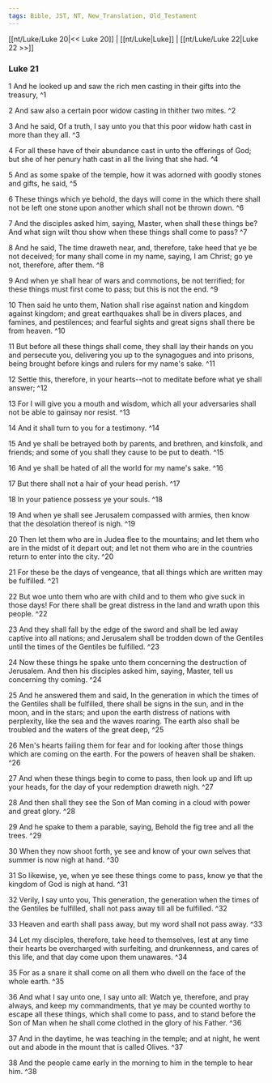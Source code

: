 ```yaml
---
tags: Bible, JST, NT, New_Translation, Old_Testament
---
```


[[nt/Luke/Luke 20|<< Luke 20]] | [[nt/Luke|Luke]] | [[nt/Luke/Luke 22|Luke 22 >>]]

### Luke 21

1 And he looked up and saw the rich men casting in their gifts into the treasury,  ^1

2 And saw also a certain poor widow casting in thither two mites.  ^2

3 And he said, Of a truth, I say unto you that this poor widow hath cast in more than they all.  ^3

4 For all these have of their abundance cast in unto the offerings of God; but she of her penury hath cast in all the living that she had.  ^4

5 And as some spake of the temple, how it was adorned with goodly stones and gifts, he said,  ^5

6 These things which ye behold, the days will come in the which there shall not be left one stone upon another which shall not be thrown down.  ^6

7 And the disciples asked him, saying, Master, when shall these things be? And what sign wilt thou show when these things shall come to pass?  ^7

8 And he said, The time draweth near, and, therefore, take heed that ye be not deceived; for many shall come in my name, saying, I am Christ; go ye not, therefore, after them.  ^8

9 And when ye shall hear of wars and commotions, be not terrified; for these things must first come to pass; but this is not the end.  ^9

10 Then said he unto them, Nation shall rise against nation and kingdom against kingdom; and great earthquakes shall be in divers places, and famines, and pestilences; and fearful sights and great signs shall there be from heaven.  ^10

11 But before all these things shall come, they shall lay their hands on you and persecute you, delivering you up to the synagogues and into prisons, being brought before kings and rulers for my name\'s sake.  ^11

12 Settle this, therefore, in your hearts\--not to meditate before what ye shall answer;  ^12

13 For I will give you a mouth and wisdom, which all your adversaries shall not be able to gainsay nor resist.  ^13

14 And it shall turn to you for a testimony.  ^14

15 And ye shall be betrayed both by parents, and brethren, and kinsfolk, and friends; and some of you shall they cause to be put to death.  ^15

16 And ye shall be hated of all the world for my name\'s sake.  ^16

17 But there shall not a hair of your head perish.  ^17

18 In your patience possess ye your souls.  ^18

19 And when ye shall see Jerusalem compassed with armies, then know that the desolation thereof is nigh.  ^19

20 Then let them who are in Judea flee to the mountains; and let them who are in the midst of it depart out; and let not them who are in the countries return to enter into the city.  ^20

21 For these be the days of vengeance, that all things which are written may be fulfilled.  ^21

22 But woe unto them who are with child and to them who give suck in those days! For there shall be great distress in the land and wrath upon this people.  ^22

23 And they shall fall by the edge of the sword and shall be led away captive into all nations; and Jerusalem shall be trodden down of the Gentiles until the times of the Gentiles be fulfilled.  ^23

24 Now these things he spake unto them concerning the destruction of Jerusalem. And then his disciples asked him, saying, Master, tell us concerning thy coming.  ^24

25 And he answered them and said, In the generation in which the times of the Gentiles shall be fulfilled, there shall be signs in the sun, and in the moon, and in the stars; and upon the earth distress of nations with perplexity, like the sea and the waves roaring. The earth also shall be troubled and the waters of the great deep,  ^25

26 Men\'s hearts failing them for fear and for looking after those things which are coming on the earth. For the powers of heaven shall be shaken.  ^26

27 And when these things begin to come to pass, then look up and lift up your heads, for the day of your redemption draweth nigh.  ^27

28 And then shall they see the Son of Man coming in a cloud with power and great glory.  ^28

29 And he spake to them a parable, saying, Behold the fig tree and all the trees.  ^29

30 When they now shoot forth, ye see and know of your own selves that summer is now nigh at hand.  ^30

31 So likewise, ye, when ye see these things come to pass, know ye that the kingdom of God is nigh at hand.  ^31

32 Verily, I say unto you, This generation, the generation when the times of the Gentiles be fulfilled, shall not pass away till all be fulfilled.  ^32

33 Heaven and earth shall pass away, but my word shall not pass away.  ^33

34 Let my disciples, therefore, take heed to themselves, lest at any time their hearts be overcharged with surfeiting, and drunkenness, and cares of this life, and that day come upon them unawares.  ^34

35 For as a snare it shall come on all them who dwell on the face of the whole earth.  ^35

36 And what I say unto one, I say unto all: Watch ye, therefore, and pray always, and keep my commandments, that ye may be counted worthy to escape all these things, which shall come to pass, and to stand before the Son of Man when he shall come clothed in the glory of his Father.  ^36

37 And in the daytime, he was teaching in the temple; and at night, he went out and abode in the mount that is called Olives.  ^37

38 And the people came early in the morning to him in the temple to hear him.  ^38

 

